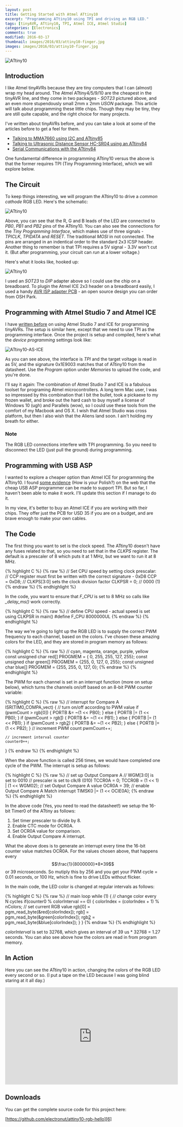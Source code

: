 ```yaml
---
layout: post
title: Getting Started with Atmel ATtiny10
excerpt: "Programming ATtiny10 using TPI and driving an RGB LED."
tags: [tinyAVR, ATtiny10, TPI, Atmel ICE, Atmel Studio]
categories: [Electronics]
comments: true
modified: 2016-03-17
thumbnail: images/2016/03/attiny10-finger.jpg
images: images/2016/03/attiny10-finger.jpg
---
```


![ATtiny10](/images/2016/03/attiny10-finger.jpg "ATtiny10")

## Introduction

I like Atmel tinyAVRs because they are tiny computers that I can
(almost) wrap my head around. The Atmel ATtiny4/5/9/10 are the
cheapest in the tinyAVR line, and they come in two packages - *SOT23*
pictured above, and an even more stupendously small 2mm x 2mm *USON*
package. This article will talk about programming these little
chips. Though they may be tiny, they are still quite capable, and the right
choice for many projects.

I've written about tinyAVRs before, and you can take a look at some
of the articles before to get a feel for them.

- [Talking to MMA7660 using I2C and ATtiny85][1]
- [Talking to Ultrasonic Distance Sensor HC-SR04 using an ATtiny84][2]
- [Serial Communications with the ATtiny84][3]

One fundamental difference in programming ATtiny10 versus the above is
that the former requires TPI (Tiny Programming Interface), which we will explore
below.

## The Circuit

To keep things interesting, we will program the ATtiny10 to drive a *common cathode* RGB LED. Here's the schematic:

![ATtiny10](/images/2016/03/attiny10-schematic.png "ATtiny10")

Above, you can see that the R, G and B leads of the LED are connected
to *PB0*, *PB1* and *PB2* pins of the ATtiny10. You can also see the
connections for the *Tiny Programming Interface*, which makes use of
three signals - *TPICLK*, *TPIDATA* and *RESET*. The traditional
*MOSI* in not connected. The pins are arranged in an indentical order
to the standard 2x3 ICSP header. Another thing to remember is that TPI
requires a 5V signal - 3.3V won't cut it. (But after programming, your
circuit can *run* at a lower voltage.)

Here's what it looks like, hooked up:

![ATtiny10](/images/2016/03/attiny10-hookup.jpg "ATtiny10")

I used an *SOT23* to *DIP* adapter above so I could use the chip on
a breadboard. To plugin the Atmel ICE 2x3 header on a breadboard easily,
I used a handy [AVR ISP adapter PCB][4] - an open source design
you can order from OSH Park.

## Programming with Atmel Studio 7 and Atmel ICE

I have [written before][1] on using Atmel Studio 7 and ICE for programming
tinyAVRs. The setup is similar here, except that we need to use TPI as the
programming interface. Once the project is setup and compiled, here's
what the *device programming* settings look like:

![ATtiny10-AS-ICE](/images/2016/03/attiny10-as-ice.png "ATtiny10-AS-ICE")

As you can see above, the interface is *TPI* and the target voltage
is read in as 5V, and the signature 0x1E9003 matches that of ATtiny10
from the datasheet. Use the *Program* option under *Memories* to
upload the code, and you're done.

I'll say it again: The combination of Atmel Studio 7 and ICE is a
fabulous toolset for programing Atmel microcontrollers. A long term Mac
user, I was so impressed by this combination that I bit the bullet,
took a pickaexe to my frozen wallet, and broke out the hard cash to
buy myself a license of Windows 10 (ugh) and Parallels (wow), so I
could use these tools from the comfort of my Macbook and OS X. I wish
that Atmel Studio was cross platform, but then I also wish that
the Aliens land soon. I ain't holding my breath for either.

### Note

The RGB LED connections interfere with TPI programming. So
you need to disconnect the LED (just pull the ground) during programming.

## Programming with USB ASP

I wanted to explore a cheaper option than Atmel ICE for programming
the ATtiny10. I found [some evidence][5] (How is your Polish?) on the
web that the cheap USB ASP programmer can be made to support TPI. But
so far, I haven't been able to make it work. I'll update this section
if I manage to do it.

In my view, it's better to buy an Atmel ICE if you are working with their
chips. They offer just the PCB for USD 35 if you are on a budget, and
are brave enough to make your own cables.

## The Code

The first thing you want to set is the clock speed. The ATtiny10 doesn't
have any fuses related to that, so you need to set that in the *CLKPS*
register. The default is a prescaler of 8 which puts it at 1 MHz,
but we want to run it at 8 MHz.

{% highlight C %}
{% raw %}
// Set CPU speed by setting clock prescalar:
// CCP register must first be written with the correct signature - 0xD8
CCP = 0xD8;
//  CLKPS[3:0] sets the clock division factor
CLKPSR = 0; // 0000 (1)
{% endraw %}
{% endhighlight %}

In the code, you want to ensure that *F_CPU* is set to 8 MHz so calls
like *_delay_ms()* work correctly.

{% highlight C %}
{% raw %}
// define CPU speed - actual speed is set using CLKPSR in main()
#define F_CPU 8000000UL
{% endraw %}
{% endhighlight %}

The way we're going to light up the RGB LED is to supply the correct
PWM frequency to each channel, based on the colors. I've chosen these
amazing colors for the LED, and they are stored in program memory as
follows:

{% highlight C %}
{% raw %}
// cyan, magenta, orange, purple, yellow
const unsigned char red[]   PROGMEM = {  0, 255,  255, 127, 255};
const unsigned char green[] PROGMEM = {255,   0,  127,   0, 255};
const unsigned char blue[]  PROGMEM = {255, 255,    0, 127,   0};
{% endraw %}
{% endhighlight %}

The PWM for each channel is set in an interrupt function (more on setup below),
which turns the channels on/off based on an 8-bit PWM counter variable:

{% highlight C %}
{% raw %}
// interrupt for Compare A
ISR(TIM0_COMPA_vect)
{
	// turn on/off according to PWM value
	if (pwmCount > rgb[0]) {
		PORTB &= ~(1 << PB0);
	}
	else {
		PORTB |= (1 << PB0);
	}
	if (pwmCount > rgb[1]) {
		PORTB &= ~(1 << PB1);
	}
	else {
		PORTB |= (1 << PB1);
	}
	if (pwmCount > rgb[2]) {
		PORTB &= ~(1 << PB2);
	}
	else {
		PORTB |= (1 << PB2);
	}
	// increment PWM count
	pwmCount++;

	// increment interval counter
	counter0++;
}
{% endraw %}
{% endhighlight %}

When the above function is called 256 times, we would have completed one cycle
of the PWM. The interrupt is setup as follows:

{% highlight C %}
{% raw %}
// set up Output Compare A
// WGM[3:0] is set to 0010
// prescaler is set to clk/8 (010)
TCCR0A = 0;
TCCR0B = (1 << 1) | (1 << WGM02);
// set Output Compare A value
OCR0A = 39;
// enable Output Compare A Match interrupt
TIMSK0 |= (1 << OCIE0A);
{% endraw %}
{% endhighlight %}

In the above code (Yes, you need to read the datasheet!) we setup
the 16-bit Timer0 of the ATtiny as follows:

1. Set timer prescaler to divide by 8.
2. Enable CTC mode for OCR0A.
3. Set OCR0A value for comparison.
4. Enable Output Compare A interrupt.

What the above does is to generate an interrupt every time the 16-bit
counter value matches OCR0A. For the values chosen above, that happens
every $$\frac{1}{8000000}*8*39$$ or 39 microseconds. So mutiply this
by 256 and you get your PWM cycle = 0.01 seconds, or 100 Hz, which is
fine to drive LEDs without flicker.

In the main code, the LED color is changed at regular intervals as follows:

{% highlight C %}
{% raw %}
// main loop
while (1)
{
  // change color every N cycles
  if(counter0 % colorInterval == 0) {
    colorIndex = (colorIndex + 1) % nColors;
	// set current RGB value
	rgb[0] = pgm_read_byte(&red[colorIndex]);
	rgb[1] = pgm_read_byte(&green[colorIndex]);
	rgb[2] = pgm_read_byte(&blue[colorIndex]);
  }
}
{% endraw %}
{% endhighlight %}

*colorInterval* is set to 32768, which gives an interval of 39 us *
 32768 = 1.27 seconds. You can also see above how the colors are read in
 from program memory.

## In Action

Here you can see the ATtiny10 in action, changing the colors of the
RGB LED every second or so. (I put a tape on the LED because I was
going blind staring at it all day.)

<iframe width="560" height="315" src="https://www.youtube.com/embed/t2HLAUw94Tw" frameborder="0" allowfullscreen></iframe>

## Downloads

You can get the complete source code for this project here:

[https://github.com/electronut/attiny10-rgb-hello][6]

[1]: http://electronut.in/attiny85-mma7660/
[2]: http://electronut.in/talking-to-ultrasonic-distance-sensor-hc-sr04-using-an-attiny84/
[3]: http://electronut.in/serial-communications-with-the-attiny84/
[4]: http://oshpark.com/shared_projects/JCbaKwcL
[5]: http://mirekk36.blogspot.in/2013/07/attiny10-tpi-usbasp-mkavrcalculator.html
[6]: https://github.com/electronut/attiny10-rgb-hello
